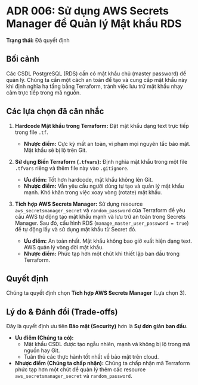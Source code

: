 # ADR 006: Sử dụng AWS Secrets Manager để Quản lý Mật khẩu RDS

**Trạng thái:** Đã quyết định

## Bối cảnh

Các CSDL PostgreSQL (RDS) cần có mật khẩu chủ (master password) để quản lý. Chúng ta cần một cách an toàn để tạo và cung cấp mật khẩu này khi định nghĩa hạ tầng bằng Terraform, tránh việc lưu trữ mật khẩu nhạy cảm trực tiếp trong mã nguồn.

## Các lựa chọn đã cân nhắc

1.  **Hardcode Mật khẩu trong Terraform:** Đặt mật khẩu dạng text trực tiếp trong file `.tf`.
    * **Nhược điểm:** Cực kỳ mất an toàn, vi phạm mọi nguyên tắc bảo mật. Mật khẩu sẽ bị lộ trên Git.

2.  **Sử dụng Biến Terraform (`.tfvars`):** Định nghĩa mật khẩu trong một file `.tfvars` riêng và thêm file này vào `.gitignore`.
    * **Ưu điểm:** Tốt hơn hardcode, mật khẩu không lên Git.
    * **Nhược điểm:** Vẫn yêu cầu người dùng tự tạo và quản lý mật khẩu mạnh. Khó khăn trong việc xoay vòng (rotate) mật khẩu.

3.  **Tích hợp AWS Secrets Manager:** Sử dụng resource `aws_secretsmanager_secret` và `random_password` của Terraform để yêu cầu AWS tự động tạo mật khẩu mạnh và lưu trữ an toàn trong Secrets Manager. Sau đó, cấu hình RDS (`manage_master_user_password = true`) để tự động lấy và sử dụng mật khẩu từ Secret đó.
    * **Ưu điểm:** An toàn nhất. Mật khẩu không bao giờ xuất hiện dạng text. AWS quản lý vòng đời mật khẩu.
    * **Nhược điểm:** Phức tạp hơn một chút khi thiết lập ban đầu trong Terraform.

## Quyết định

Chúng ta quyết định chọn **Tích hợp AWS Secrets Manager** (Lựa chọn 3).

## Lý do & Đánh đổi (Trade-offs)

Đây là quyết định ưu tiên **Bảo mật (Security)** hơn là **Sự đơn giản ban đầu**.

* **Ưu điểm (Chúng ta có):**
    * Mật khẩu CSDL được tạo ngẫu nhiên, mạnh và không bị lộ trong mã nguồn hay Git.
    * Tuân thủ các thực hành tốt nhất về bảo mật trên cloud.
* **Nhược điểm (Chúng ta chấp nhận):** Chúng ta chấp nhận mã Terraform phức tạp hơn một chút để quản lý thêm các resource `aws_secretsmanager_secret` và `random_password`.